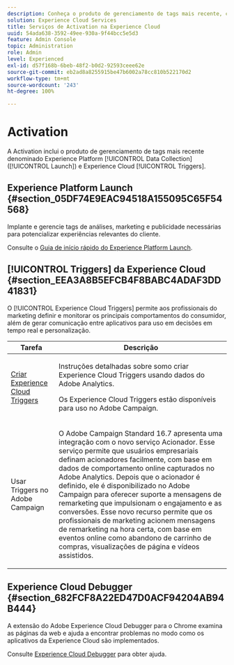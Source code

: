 ```yaml
---
description: Conheça o produto de gerenciamento de tags mais recente, chamado Experience Platform Launch.
solution: Experience Cloud Services
title: Serviços de Activation na Experience Cloud
uuid: 54ada638-3592-49ee-930a-9f44bcc5e5d3
feature: Admin Console
topic: Administration
role: Admin
level: Experienced
exl-id: d57f168b-6beb-48f2-b0d2-92593ceee62e
source-git-commit: eb2ad8a8255915be47b6002a78cc810b522170d2
workflow-type: tm+mt
source-wordcount: '243'
ht-degree: 100%

---
```


# Activation

A Activation inclui o produto de gerenciamento de tags mais recente denominado Experience Platform [!UICONTROL Data Collection] ([!UICONTROL Launch]) e Experience Cloud [!UICONTROL Triggers].

## Experience Platform Launch {#section_05DF74E9EAC94518A155095C65F54568}

Implante e gerencie tags de análises, marketing e publicidade necessárias para potencializar experiências relevantes do cliente.

Consulte o [Guia de início rápido do Experience Platform Launch](https://experienceleague.adobe.com/docs/experience-platform/tags/get-started/quick-start.html?lang=pt-BR).

## [!UICONTROL Triggers] da Experience Cloud {#section_EEA3A8B5EFCB4F8BABC4ADAF3DD41831}

O [!UICONTROL Experience Cloud Triggers] permite aos profissionais do marketing definir e monitorar os principais comportamentos do consumidor, além de gerar comunicação entre aplicativos para uso em decisões em tempo real e personalização.

<table id="table_AF6842470172429EA97C9B02163BD0C3"> 
 <thead> 
  <tr> 
   <th colname="col1" class="entry"> Tarefa </th>
   <th colname="col2" class="entry"> Descrição </th>
  </tr> 
 </thead>
 <tbody> 
  <tr> 
   <td colname="col1"> <p> <a href="triggers.md#concept_887B30241B3E4DB0A2553B2996E2D4FB" format="dita" scope="local"> Criar Experience Cloud Triggers </a> </p> </td> 
   <td colname="col2"> <p> Instruções detalhadas sobre somo criar Experience Cloud Triggers usando dados do Adobe Analytics. </p> <p>Os Experience Cloud Triggers estão disponíveis para uso no Adobe Campaign. </p> </td>
  </tr>
  <tr> 
   <td colname="col1"> <p>Usar Triggers no Adobe Campaign </p> </td> 
   <td colname="col2"> <p> O Adobe Campaign Standard 16.7 apresenta uma integração com o novo serviço Acionador. Esse serviço permite que usuários empresariais definam acionadores facilmente, com base em dados de comportamento online capturados no Adobe Analytics. Depois que o acionador é definido, ele é disponibilizado no Adobe Campaign para oferecer suporte a mensagens de remarketing que impulsionam o engajamento e as conversões. Esse novo recurso permite que os profissionais de marketing acionem mensagens de remarketing na hora certa, com base em eventos online como abandono de carrinho de compras, visualizações de página e vídeos assistidos. </p> </td>
  </tr>
 </tbody>
</table>


## Experience Cloud Debugger {#section_682FCF8A22ED47D0ACF94204AB94B444}

A extensão do Adobe Experience Cloud Debugger para o Chrome examina as páginas da web e ajuda a encontrar problemas no modo como os aplicativos da Experience Cloud são implementados.

Consulte [Experience Cloud Debugger](https://experienceleague.adobe.com/docs/debugger/using/experience-cloud-debugger.html?lang=pt-BR) para obter ajuda.
